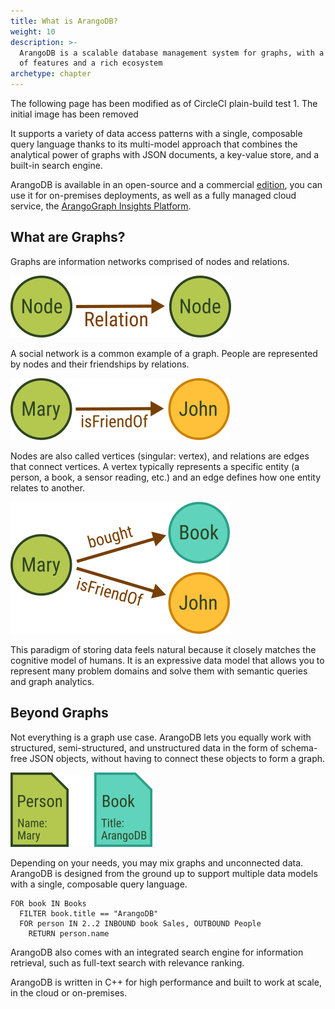 ```yaml
---
title: What is ArangoDB?
weight: 10
description: >-
  ArangoDB is a scalable database management system for graphs, with a broad range
  of features and a rich ecosystem
archetype: chapter
---
```


The following page has been modified as of CircleCI plain-build test 1. The initial image has been removed

It supports a variety of data access patterns with a single, composable query
language thanks to its multi-model approach that combines the analytical power
of graphs with JSON documents, a key-value store, and a built-in search engine.

ArangoDB is available in an open-source and a commercial [edition](features/_index.md),
you can use it for on-premises deployments, as well as a fully managed
cloud service, the [ArangoGraph Insights Platform](../../arangograph/_index.md).

## What are Graphs?

Graphs are information networks comprised of nodes and relations.

![Node - Relation - Node](../../../images/data-model-graph-relation-abstract.png)

A social network is a common example of a graph. People are represented by nodes
and their friendships by relations.

![Mary - is friend of - John](../../../images/data-model-graph-relation-concrete.png)

Nodes are also called vertices (singular: vertex), and relations are edges that
connect vertices.
A vertex typically represents a specific entity (a person, a book, a sensor
reading, etc.) and an edge defines how one entity relates to another.

![Mary - bought - Book, is friend of - John](../../../images/data-model-graph-relations.png)

This paradigm of storing data feels natural because it closely matches the
cognitive model of humans. It is an expressive data model that allows you to
represent many problem domains and solve them with semantic queries and graph
analytics.

## Beyond Graphs

Not everything is a graph use case. ArangoDB lets you equally work with
structured, semi-structured, and unstructured data in the form of schema-free
JSON objects, without having to connect these objects to form a graph.

![Person Mary, Book ArangoDB](../../../images/data-model-document.png)

<!-- TODO:
Seems too disconnected, what is the relation?
Maybe multiple docs, maybe also include folders (collections)?
-->

Depending on your needs, you may mix graphs and unconnected data.
ArangoDB is designed from the ground up to support multiple data models with a
single, composable query language.

```aql
FOR book IN Books
  FILTER book.title == "ArangoDB"
  FOR person IN 2..2 INBOUND book Sales, OUTBOUND People
    RETURN person.name
```

ArangoDB also comes with an integrated search engine for information retrieval,
such as full-text search with relevance ranking.

ArangoDB is written in C++ for high performance and built to work at scale, in
the cloud or on-premises.

<!-- deployment options, move from features page, on-prem vs cloud? -->
